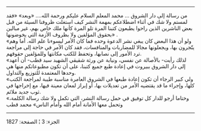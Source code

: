 ------------------------------------------------------------------------

من رسالة إلى دار الشروق ... محمد المعلم السلام عليكم ورحمة الله....
«وبعد» «فقد لمستم ولا شك في أثناء اضطلاعكم بمهمة النشر كيف استغلت ظروفنا
السيئة من قبل بعض الناشرين الذين راحوا يطبعون كتبنا المرة تلو المرة
كأنها ملك خاص بهم، غير مبالين بحقوق المؤلفين ولا بظروف الأزمة التي
يخوضونها» .  
«ولو أن هذا البعض كان يبغي نشر الدعوة وحده فما كان الأمر ليسوءنا علم
الله. أما وهم يتّجرون بها، ويجعلونها مجالا للمضاربات والمنافسات، فقد كان
الأمر في حاجة إلى مراجعة ترد الأمور إلى نصابها، وتحفظ للكتب مكانتها
وللمؤلفين حقوقهم.  
«لذلك رأيت- بالأصالة عن نفسي، ونيابة عن ورثة شقيقي الشهيد سيد قطب- أن
أعهد إلى دار الشروق ببيروت في إعادة طبع جميع كتبنا، على أن تكون
مطبوعاتكم منها هي وحدها المعتمدة للتوزيع والتداول.  
«ولي كبير الرجاء أن تكون إعادة طبعها في الشروق العامرة مناسبة طيبة
لمراجعة الكتب كلها، وإجراء ما قد يقتضيه الأمر من تعديلات بها، أو إبراز
لمعان معينة فيها، مع إخراجها في ثوب جديد ملائم.  
«وختاما أرجو للدار كل توفيق في حمل رسالة النشر، التي تكمل ولا شك رسالة
الكلمة، وتحمل معها الأمانة أمام الله وأمام الناس» محمد قطب

------------------------------------------------------------------------

الجزء: 3 ¦ الصفحة: 1827
